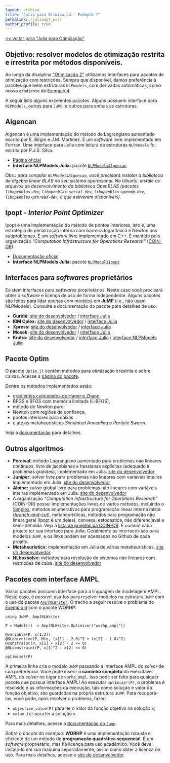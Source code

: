 ```yaml
---
layout: archive
title: "Julia para Otimização - Exemplo 7"
permalink: /juliaopt_ex7/
author_profile: true
---
```


[<< voltar para "Julia para Otimização"](/juliaopt/)

## Objetivo: resolver modelos de otimização restrita e irrestrita por métodos disponíveis.

Ao longo da disciplina ["Otimização 2"](/otimizacao2/) utilizamos interfaces para pacotes de otimização com restrições. Sempre que disponível, damos preferência à pacotes que leêm estruturas `NLPmodels`, com derivadas automáticas, como nosso `gradiente` do [Exemplo 4](/juliaopt_ex4/).

A seguir listo alguns excelentes pacotes. Alguns possuem interface para `NLPModels`, outros para `JuMP`, e outros para ambas as estruturas.

## Algencan

Algencan é uma implementação do método de Lagrangiano aumentado escrito por E. Birgin e J.M. Martínez. É um *software* livre implementado em Fortran. Uma interface para Julia com leitura de estruturas `NLPmodels` foi escrita por P.J.S. Silva.

- [Página oficial](https://www.ime.usp.br/~egbirgin/tango/codes.php)
- **Interface NLPModels Julia:** pacote [`NLPModelsAlgencan`](https://github.com/pjssilva/NLPModelsAlgencan.jl)

*Obs.: para compilar `NLPModelsAlgencan`, você precisará instalar a biblioteca de álgebra linear BLAS no seu sistema operacional. No Ubuntu, instale os arquivos de desenvolvimento da biblioteca OpenBLAS (pacotes `libopenblas-dev`, `libopenblas-serial-dev`, `libopenblas-openmp-dev`, `libopenblas-pthread-dev`, o que estiverem disponíveis).*

## Ipopt - *Interior Point Optimizer*

Ipopt é uma implementação do método de pontos interiores, isto é, uma estratégia de penalização interna com barreira logarítmica e Newton nos subproblemas. É um *software* livre implementado em C++. É mantido pela organização *"Computation Infrastructure for Operations Research"* ([COIN-OR](https://www.coin-or.org/)).

- [Documentação oficial](https://coin-or.github.io/Ipopt/)
- **Interface NLPModels Julia:** pacote [`NLPModelsIpopt`](https://github.com/JuliaSmoothOptimizers/NLPModelsIpopt.jl)

## Interfaces para *softwares* proprietários

Existem interfaces para *softwares* proprietários. Neste caso você precisará obter o *software* e licença de uso de forma independente. Alguns pacotes são feitos para lidar apenas com modelos em **JuMP** (i.e., não usam NLPModels). Consulte a documentação do pacote para detalhes de uso.

- **Gurobi:** [site do desenvolvedor](https://www.gurobi.com/) / [interface Julia](https://github.com/jump-dev/Gurobi.jl)
- **IBM Cplex:** [site do desenvolvedor](https://www.ibm.com/products/ilog-cplex-optimization-studio) / [interface Julia](https://github.com/jump-dev/CPLEX.jl)
- **Xpress:** [site do desenvolvedor](https://www.fico.com/en/products/fico-xpress-optimization) / [interface Julia](https://github.com/jump-dev/Xpress.jl)
- **Mosek:** [site do desenvolvedor](https://www.mosek.com/) / [interface Julia](https://github.com/jump-dev/MosekTools.jl)
- **Knitro:** [site do desenvolvedor](https://www.artelys.com/knitro) / [interface Julia](https://github.com/jump-dev/KNITRO.jl) / [interface NLPModels Julia](https://github.com/JuliaSmoothOptimizers/NLPModelsKnitro.jl)

## Pacote Optim

O pacote `Optim.jl` contém métodos para otimização irrestrita e sobre caixas. Acesse a [página do pacote](https://julianlsolvers.github.io/Optim.jl/).

Dentre os métodos implementados estão:
- [gradientes conjugados de Hager e Zhang](https://doi.org/10.1145/1132973.1132979)
- BFGS e BFGS com memória limitada (L-BFGS),
- método de Newton puro,
- Newton com regiões de confiança,
- pontos interiores para caixas
- e até as metaheurísticas *Simulated Annealing* e *Particle Swarm*.

Veja a [documentação](https://julianlsolvers.github.io/Optim.jl/stable/) para detalhes.

## Outros algoritmos

- **Percival:** método Lagrangiano aumentado para problemas não lineares contínuos, livre de jacobianas e hessianas explícitas (adequado à problemas grandes), implementado em Julia. [site do desenvolvedor](https://github.com/JuliaSmoothOptimizers/Percival.jl)
- **Juniper:** *solver* livre para problemas não lineares com variáveis inteiras implementado em Julia. [site do desenvolvedor](https://github.com/lanl-ansi/Juniper.jl)
- **Alpine:** *solver* global livre para problemas não lineares com variáveis inteiras implementado em Julia. [site do desenvolvedor](https://github.com/lanl-ansi/Alpine.jl)
- A organização *"Computation Infrastructure for Operations Research"* (COIN-OR) possui implementações livres de vários métodos, incluindo o [Simplex](https://github.com/jump-dev/Clp.jl), métodos enumerativos para programação linear interna mista ([*branch-and-cut*](https://github.com/jump-dev/Cbc.jl)), metaheurísticas, métodos para programação não linear geral (Ipopt é um deles), convexa, estocástica, não diferenciável e semi-definida. Veja a [lista de projetos da COIN-OR](https://www.coin-or.org/projects/). É comum cada projeto ter sua interface para Julia. Geralmente as interfaces são para modelos `JuMP`, e os links podem ser acessados no Github de cada projeto.
- **Metaheuristics:** implementação em Julia de várias metaheurísticas. [site do desenvolvedor](https://github.com/jmejia8/Metaheuristics.jl)
- **NLboxsolve:** métodos para resolução de sistemas não lineares com restrições de caixa. [site do desenvolvedor](https://github.com/RJDennis/NLboxsolve.jl)

## Pacotes com interface AMPL

Vários pacotes possuem interface para a linguagem de modelagem AMPL. Neste caso, é possível usá-los para resolver modelos na estrutura `JuMP` com o uso do pacote [`AmplNLWriter`](https://github.com/jump-dev/AmplNLWriter.jl). O trecho a seguir resolve o problema do [Exemplo 6](/juliaopt_ex6/) com o pacote WORHP:

~~~
using JuMP, AmplNLWriter

P = Model(() -> AmplNLWriter.Optimizer("worhp_ampl"))

@variable(P, x[1:2])
@NLobjective(P, Min, (x[1] - 2.0)^2 + (x[2] - 1.0)^2)
@constraint(P, x[1] + x[2] - 2 <= 0)
@NLconstraint(P, x[1]^2 - x[2] <= 0)

optimize!(P)
~~~

A primeira linha cria o modelo `JuMP` passando a interface AMPL do *solver* de sua preferência. Você pode inserir o **caminho completo** do executável AMPL do *solver* no lugar de `worhp_ampl`. Isso pode ser feito para qualquer pacote que possua interface AMPL! Ao executar `optimize!(P)`, o problema é resolvido e as informações da execução, tais como solução e valor da função objetivo, são guardadas na própria estrutura `JuMP`. Para recuperá-las, você pode, após resolver o problema, fazer:
- `objective_value(P)` para ler o valor da função objetivo na solução `x`;
- `value.(x)` para ler a solução `x`.

Para mais detalhes, acesse a [documentação do `Jump`](https://jump.dev/JuMP.jl/stable/).

*Sobre o pacote do exemplo:* **WORHP** é uma implementação robusta e eficiente de um método de **programação quadrática sequencial**. É um *software* proprietário, mas há licença para uso acadêmico. Você deve instalá-lo em sua máquina separadamente, assim como obter a licença de uso. Para mais detalhes, acesse o [site do desenvolvedor](https://worhp.de/).
